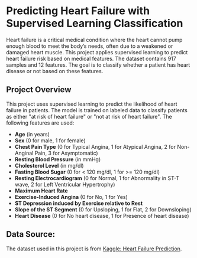 # Predicting Heart Failure with Supervised Learning Classification

Heart failure is a critical medical condition where the heart cannot pump enough blood to meet the body’s needs, often due to a weakened or damaged heart muscle. This project applies supervised learning to predict heart failure risk based on medical features. The dataset contains 917 samples and 12 features. The goal is to classify whether a patient has heart disease or not based on these features.

## Project Overview

This project uses supervised learning to predict the likelihood of heart failure in patients. The model is trained on labeled data to classify patients as either "at risk of heart failure" or "not at risk of heart failure". The following features are used:

- **Age** (in years)
- **Sex** (0 for male, 1 for female)
- **Chest Pain Type** (0 for Typical Angina, 1 for Atypical Angina, 2 for Non-Anginal Pain, 3 for Asymptomatic)
- **Resting Blood Pressure** (in mmHg)
- **Cholesterol Level** (in mg/dl)
- **Fasting Blood Sugar** (0 for < 120 mg/dl, 1 for >= 120 mg/dl)
- **Resting Electrocardiogram** (0 for Normal, 1 for Abnormality in ST-T wave, 2 for Left Ventricular Hypertrophy)
- **Maximum Heart Rate**
- **Exercise-Induced Angina** (0 for No, 1 for Yes)
- **ST Depression induced by Exercise relative to Rest**
- **Slope of the ST Segment** (0 for Upsloping, 1 for Flat, 2 for Downsloping)
- **Heart Disease** (0 for No heart disease, 1 for Presence of heart disease)

## Data Source:
The dataset used in this project is from [Kaggle: Heart Failure Prediction](https://www.kaggle.com/fedesoriano/heart-failure-prediction/version/1).


